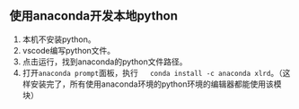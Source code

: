 ## 使用anaconda开发本地python

1. 本机不安装python。
2. vscode编写python文件。
3. 点击运行，找到anaconda的python文件路径。
4. 打开`anaconda prompt`面板，执行`   conda install -c anaconda xlrd`。（这样安装完了，所有使用anaconda环境的python环境的编辑器都能使用该模块）